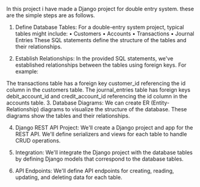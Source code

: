 In this project i have made a Django project for double entry system.
these are the simple steps are as follows.
1. Define Database Tables:
For a double-entry system project, typical tables might include:
•	Customers
•	Accounts
•	Transactions
•	Journal Entries
These SQL statements define the structure of the tables and their relationships.

2. Establish Relationships:
In the provided SQL statements, we've established relationships between the tables using foreign keys. For example:

The transactions table has a foreign key customer_id referencing the id column in the customers table.
The journal_entries table has foreign keys debit_account_id and credit_account_id referencing the id column in the accounts table.
3. Database Diagrams:
We can create ER (Entity-Relationship) diagrams to visualize the structure of the database. These diagrams show the tables and their relationships.

4. Django REST API Project:
We'll create a Django project and app for the REST API. We'll define serializers and views for each table to handle CRUD operations.

5. Integration:
We'll integrate the Django project with the database tables by defining Django models that correspond to the database tables.

6. API Endpoints:
We'll define API endpoints for creating, reading, updating, and deleting data for each table.
